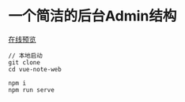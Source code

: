 # 一个简洁的后台Admin结构

[在线预览](www.web.liubingbing.xyz)

```
// 本地启动
git clone
cd vue-note-web

npm i
npm run serve
```

